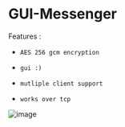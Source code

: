 # GUI-Messenger 
Features : 
-     AES 256 gcm encryption
  
-     gui :)
  
-     mutliple client support
  
-     works over tcp
  
![image](https://user-images.githubusercontent.com/112321074/231719360-8c3463eb-4c44-4918-b5cd-41e168787b10.png)
